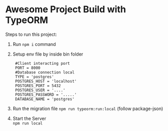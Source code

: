 # Awesome Project Build with TypeORM

Steps to run this project:

1. Run `npm i` command
2. Setup env file by inside bin folder
        
        #Client interacting port
        PORT = 8000
        #Database connection local
        TYPE = 'postgres'
        POSTGRES_HOST = 'localhost'
        POSTGRES_PORT = 5432
        POSTGRES_USER = '....'
        POSTGRES_PASSWORD = '.....'
        DATABASE_NAME = 'postgres'

3. Run the migration file
        `npm run typeorm:run:local` (follow package-json)

4. Start the Server  
        `npm run local`
